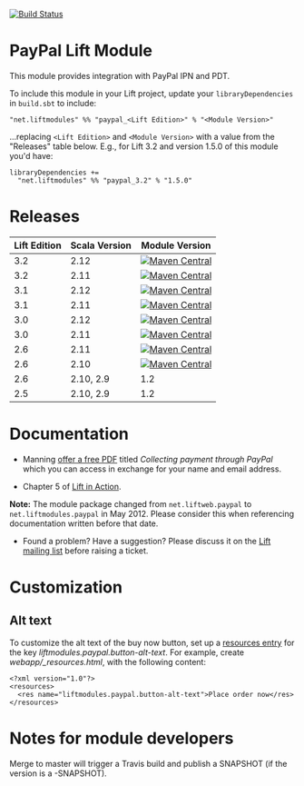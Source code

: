 [![Build Status](https://travis-ci.org/liftmodules/paypal.svg?branch=master)](https://travis-ci.org/liftmodules/paypal)

PayPal Lift Module
==================

This module provides integration with PayPal IPN and PDT.

To include this module in your Lift project, update your `libraryDependencies` in `build.sbt` to include:


    "net.liftmodules" %% "paypal_<Lift Edition>" % "<Module Version>"

...replacing `<Lift Edition>` and `<Module Version>` with a value from the "Releases" table below.
E.g., for Lift 3.2 and version 1.5.0 of this module you'd have:


    libraryDependencies +=
      "net.liftmodules" %% "paypal_3.2" % "1.5.0"

Releases
========

| Lift Edition | Scala Version | Module Version |
|--------------|---------------|----------------|
| 3.2          | 2.12          | [![Maven Central](https://maven-badges.herokuapp.com/maven-central/net.liftmodules/paypal_3.2_2.12/badge.svg)](https://maven-badges.herokuapp.com/maven-central/net.liftmodules/paypal_3.2_2.12) |
| 3.2          | 2.11          | [![Maven Central](https://maven-badges.herokuapp.com/maven-central/net.liftmodules/paypal_3.2_2.11/badge.svg)](https://maven-badges.herokuapp.com/maven-central/net.liftmodules/paypal_3.2_2.11)  |
| 3.1          | 2.12          | [![Maven Central](https://maven-badges.herokuapp.com/maven-central/net.liftmodules/paypal_3.1_2.12/badge.svg)](https://maven-badges.herokuapp.com/maven-central/net.liftmodules/paypal_3.1_2.12) |
| 3.1          | 2.11          | [![Maven Central](https://maven-badges.herokuapp.com/maven-central/net.liftmodules/paypal_3.1_2.11/badge.svg)](https://maven-badges.herokuapp.com/maven-central/net.liftmodules/paypal_3.1_2.11)  |
| 3.0          | 2.12    | [![Maven Central](https://maven-badges.herokuapp.com/maven-central/net.liftmodules/paypal_3.0_2.12/badge.svg)](https://maven-badges.herokuapp.com/maven-central/net.liftmodules/paypal_3.0_2.12) |
| 3.0          | 2.11    | [![Maven Central](https://maven-badges.herokuapp.com/maven-central/net.liftmodules/paypal_3.0_2.11/badge.svg)](https://maven-badges.herokuapp.com/maven-central/net.liftmodules/paypal_3.0_2.11) |
| 2.6          | 2.11          | [![Maven Central](https://maven-badges.herokuapp.com/maven-central/net.liftmodules/paypal_2.6_2.11/badge.svg)](https://maven-badges.herokuapp.com/maven-central/net.liftmodules/paypal_2.6_2.11) |
| 2.6          | 2.10          | [![Maven Central](https://maven-badges.herokuapp.com/maven-central/net.liftmodules/paypal_2.6_2.10/badge.svg)](https://maven-badges.herokuapp.com/maven-central/net.liftmodules/paypal_2.6_2.10) |
| 2.6          | 2.10, 2.9     | 1.2            |
| 2.5          | 2.10, 2.9     | 1.2            |


Documentation
=============

* Manning [offer a free PDF](http://www.manning.com/free/excerpt_perrett_a.html) titled _Collecting payment through PayPal_ which you can access in exchange for your name and email address.

* Chapter 5 of [Lift in Action](http://www.manning.com/perrett/).

**Note:** The module package changed from `net.liftweb.paypal` to `net.liftmodules.paypal` in May 2012.  Please consider this when referencing documentation written before that date.

* Found a problem?  Have a suggestion?  Please discuss it on the [Lift mailing list](https://groups.google.com/group/liftweb) before raising a ticket.


Customization
=============


Alt text
--------

To customize the alt text of the buy now button, set up a [resources entry](https://www.assembla.com/spaces/liftweb/wiki/Localization) for the key _liftmodules.paypal.button-alt-text_. For example, create _webapp/\_resources.html_, with the following content:

    <?xml version="1.0"?>
    <resources>
      <res name="liftmodules.paypal.button-alt-text">Place order now</res>
    </resources>


Notes for module developers
===========================

Merge to master will trigger a Travis build and publish a SNAPSHOT (if the version is a -SNAPSHOT).
